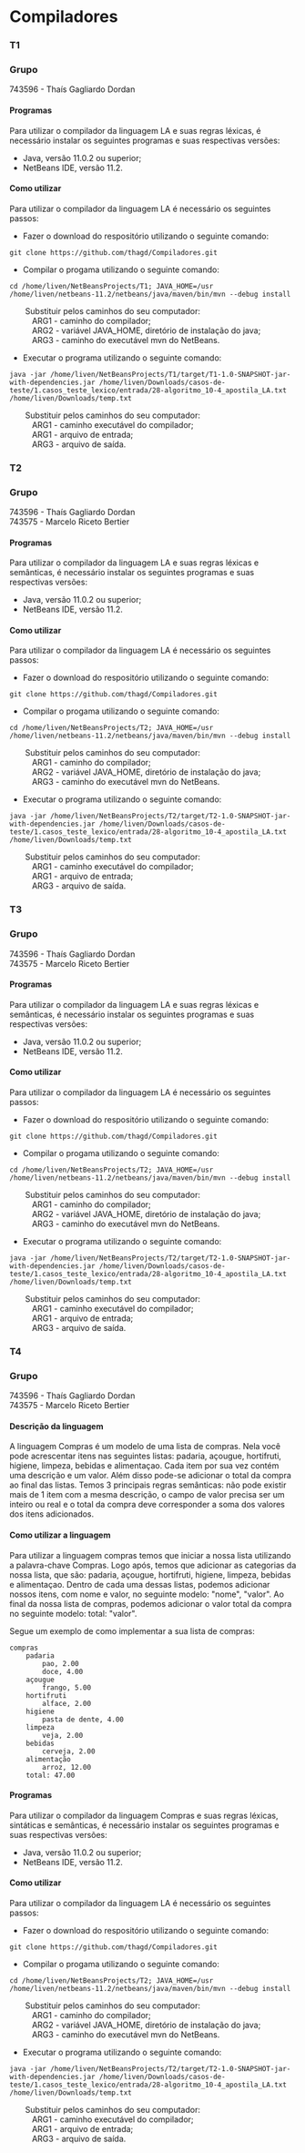 # Compiladores

### T1

### Grupo

743596 - Thaís Gagliardo Dordan

#### Programas

Para utilizar o compilador da linguagem LA e suas regras léxicas, é necessário instalar os seguintes programas e suas respectivas versões:

- Java, versão 11.0.2 ou superior;
- NetBeans IDE, versão 11.2.

#### Como utilizar

Para utilizar o compilador da linguagem LA é necessário os seguintes passos:

- Fazer o download do respositório utilizando o seguinte comando:

```
git clone https://github.com/thagd/Compiladores.git
```

- Compilar o progama utilizando o seguinte comando:

```
cd /home/liven/NetBeansProjects/T1; JAVA_HOME=/usr /home/liven/netbeans-11.2/netbeans/java/maven/bin/mvn --debug install
```

&nbsp;&nbsp;&nbsp;&nbsp;&nbsp;&nbsp; Substituir pelos caminhos do seu computador:  
&nbsp;&nbsp;&nbsp;&nbsp;&nbsp;&nbsp;&nbsp;&nbsp;&nbsp; ARG1 - caminho do compilador;  
&nbsp;&nbsp;&nbsp;&nbsp;&nbsp;&nbsp;&nbsp;&nbsp;&nbsp; ARG2 - variável JAVA_HOME, diretório de instalação do java;  
&nbsp;&nbsp;&nbsp;&nbsp;&nbsp;&nbsp;&nbsp;&nbsp;&nbsp; ARG3 - caminho do executável mvn do NetBeans.

- Executar o programa utilizando o seguinte comando:

```
java -jar /home/liven/NetBeansProjects/T1/target/T1-1.0-SNAPSHOT-jar-with-dependencies.jar /home/liven/Downloads/casos-de-teste/1.casos_teste_lexico/entrada/28-algoritmo_10-4_apostila_LA.txt /home/liven/Downloads/temp.txt
```

&nbsp;&nbsp;&nbsp;&nbsp;&nbsp;&nbsp; Substituir pelos caminhos do seu computador:  
&nbsp;&nbsp;&nbsp;&nbsp;&nbsp;&nbsp;&nbsp;&nbsp;&nbsp; ARG1 - caminho executável do compilador;  
&nbsp;&nbsp;&nbsp;&nbsp;&nbsp;&nbsp;&nbsp;&nbsp;&nbsp; ARG1 - arquivo de entrada;  
&nbsp;&nbsp;&nbsp;&nbsp;&nbsp;&nbsp;&nbsp;&nbsp;&nbsp; ARG3 - arquivo de saída.

### T2

### Grupo

743596 - Thaís Gagliardo Dordan  
743575 - Marcelo Riceto Bertier

#### Programas

Para utilizar o compilador da linguagem LA e suas regras léxicas e semânticas, é necessário instalar os seguintes programas e suas respectivas versões:

- Java, versão 11.0.2 ou superior;
- NetBeans IDE, versão 11.2.

#### Como utilizar

Para utilizar o compilador da linguagem LA é necessário os seguintes passos:

- Fazer o download do respositório utilizando o seguinte comando:

```
git clone https://github.com/thagd/Compiladores.git
```

- Compilar o progama utilizando o seguinte comando:

```
cd /home/liven/NetBeansProjects/T2; JAVA_HOME=/usr /home/liven/netbeans-11.2/netbeans/java/maven/bin/mvn --debug install
```

&nbsp;&nbsp;&nbsp;&nbsp;&nbsp;&nbsp; Substituir pelos caminhos do seu computador:  
&nbsp;&nbsp;&nbsp;&nbsp;&nbsp;&nbsp;&nbsp;&nbsp;&nbsp; ARG1 - caminho do compilador;  
&nbsp;&nbsp;&nbsp;&nbsp;&nbsp;&nbsp;&nbsp;&nbsp;&nbsp; ARG2 - variável JAVA_HOME, diretório de instalação do java;  
&nbsp;&nbsp;&nbsp;&nbsp;&nbsp;&nbsp;&nbsp;&nbsp;&nbsp; ARG3 - caminho do executável mvn do NetBeans.

- Executar o programa utilizando o seguinte comando:

```
java -jar /home/liven/NetBeansProjects/T2/target/T2-1.0-SNAPSHOT-jar-with-dependencies.jar /home/liven/Downloads/casos-de-teste/1.casos_teste_lexico/entrada/28-algoritmo_10-4_apostila_LA.txt /home/liven/Downloads/temp.txt
```

&nbsp;&nbsp;&nbsp;&nbsp;&nbsp;&nbsp; Substituir pelos caminhos do seu computador:  
&nbsp;&nbsp;&nbsp;&nbsp;&nbsp;&nbsp;&nbsp;&nbsp;&nbsp; ARG1 - caminho executável do compilador;  
&nbsp;&nbsp;&nbsp;&nbsp;&nbsp;&nbsp;&nbsp;&nbsp;&nbsp; ARG1 - arquivo de entrada;  
&nbsp;&nbsp;&nbsp;&nbsp;&nbsp;&nbsp;&nbsp;&nbsp;&nbsp; ARG3 - arquivo de saída.

### T3

### Grupo

743596 - Thaís Gagliardo Dordan  
743575 - Marcelo Riceto Bertier

#### Programas

Para utilizar o compilador da linguagem LA e suas regras léxicas e semânticas, é necessário instalar os seguintes programas e suas respectivas versões:

- Java, versão 11.0.2 ou superior;
- NetBeans IDE, versão 11.2.

#### Como utilizar

Para utilizar o compilador da linguagem LA é necessário os seguintes passos:

- Fazer o download do respositório utilizando o seguinte comando:

```
git clone https://github.com/thagd/Compiladores.git
```

- Compilar o progama utilizando o seguinte comando:

```
cd /home/liven/NetBeansProjects/T2; JAVA_HOME=/usr /home/liven/netbeans-11.2/netbeans/java/maven/bin/mvn --debug install
```

&nbsp;&nbsp;&nbsp;&nbsp;&nbsp;&nbsp; Substituir pelos caminhos do seu computador:  
&nbsp;&nbsp;&nbsp;&nbsp;&nbsp;&nbsp;&nbsp;&nbsp;&nbsp; ARG1 - caminho do compilador;  
&nbsp;&nbsp;&nbsp;&nbsp;&nbsp;&nbsp;&nbsp;&nbsp;&nbsp; ARG2 - variável JAVA_HOME, diretório de instalação do java;  
&nbsp;&nbsp;&nbsp;&nbsp;&nbsp;&nbsp;&nbsp;&nbsp;&nbsp; ARG3 - caminho do executável mvn do NetBeans.

- Executar o programa utilizando o seguinte comando:

```
java -jar /home/liven/NetBeansProjects/T2/target/T2-1.0-SNAPSHOT-jar-with-dependencies.jar /home/liven/Downloads/casos-de-teste/1.casos_teste_lexico/entrada/28-algoritmo_10-4_apostila_LA.txt /home/liven/Downloads/temp.txt
```

&nbsp;&nbsp;&nbsp;&nbsp;&nbsp;&nbsp; Substituir pelos caminhos do seu computador:  
&nbsp;&nbsp;&nbsp;&nbsp;&nbsp;&nbsp;&nbsp;&nbsp;&nbsp; ARG1 - caminho executável do compilador;  
&nbsp;&nbsp;&nbsp;&nbsp;&nbsp;&nbsp;&nbsp;&nbsp;&nbsp; ARG1 - arquivo de entrada;  
&nbsp;&nbsp;&nbsp;&nbsp;&nbsp;&nbsp;&nbsp;&nbsp;&nbsp; ARG3 - arquivo de saída.

### T4

### Grupo

743596 - Thaís Gagliardo Dordan  
743575 - Marcelo Riceto Bertier

#### Descrição da linguagem

A linguagem Compras é um modelo de uma lista de compras. Nela você pode acrescentar itens nas seguintes listas: padaria, açougue, hortifruti, higiene, limpeza, bebidas e alimentaçao. Cada item por sua vez contém uma descrição e um valor. Além disso pode-se adicionar o total da compra ao final das listas.
Temos 3 principais regras semânticas: não pode existir mais de 1 item com a mesma descrição, o campo de valor precisa ser um inteiro ou real e o total da compra deve corresponder a soma dos valores dos itens adicionados.

#### Como utilizar a linguagem

Para utilizar a linguagem compras temos que iniciar a nossa lista utilizando a palavra-chave Compras. Logo após, temos que adicionar as categorias da nossa lista, que são: padaria, açougue, hortifruti, higiene, limpeza, bebidas e alimentaçao. Dentro de cada uma dessas listas, podemos adicionar nossos itens, com nome e valor, no seguinte modelo: "nome", "valor". Ao final da nossa lista de compras, podemos adicionar o valor total da compra no seguinte modelo: total: "valor".

Segue um exemplo de como implementar a sua lista de compras:

```
compras
    padaria
        pao, 2.00
        doce, 4.00
    açougue
        frango, 5.00
    hortifruti
        alface, 2.00
    higiene
        pasta de dente, 4.00
    limpeza
        veja, 2.00
    bebidas
        cerveja, 2.00
    alimentação
        arroz, 12.00
    total: 47.00
```

#### Programas

Para utilizar o compilador da linguagem Compras e suas regras léxicas, sintáticas e semânticas, é necessário instalar os seguintes programas e suas respectivas versões:

- Java, versão 11.0.2 ou superior;
- NetBeans IDE, versão 11.2.

#### Como utilizar

Para utilizar o compilador da linguagem LA é necessário os seguintes passos:

- Fazer o download do respositório utilizando o seguinte comando:

```
git clone https://github.com/thagd/Compiladores.git
```

- Compilar o progama utilizando o seguinte comando:

```
cd /home/liven/NetBeansProjects/T2; JAVA_HOME=/usr /home/liven/netbeans-11.2/netbeans/java/maven/bin/mvn --debug install
```

&nbsp;&nbsp;&nbsp;&nbsp;&nbsp;&nbsp; Substituir pelos caminhos do seu computador:  
&nbsp;&nbsp;&nbsp;&nbsp;&nbsp;&nbsp;&nbsp;&nbsp;&nbsp; ARG1 - caminho do compilador;  
&nbsp;&nbsp;&nbsp;&nbsp;&nbsp;&nbsp;&nbsp;&nbsp;&nbsp; ARG2 - variável JAVA_HOME, diretório de instalação do java;  
&nbsp;&nbsp;&nbsp;&nbsp;&nbsp;&nbsp;&nbsp;&nbsp;&nbsp; ARG3 - caminho do executável mvn do NetBeans.

- Executar o programa utilizando o seguinte comando:

```
java -jar /home/liven/NetBeansProjects/T2/target/T2-1.0-SNAPSHOT-jar-with-dependencies.jar /home/liven/Downloads/casos-de-teste/1.casos_teste_lexico/entrada/28-algoritmo_10-4_apostila_LA.txt /home/liven/Downloads/temp.txt
```

&nbsp;&nbsp;&nbsp;&nbsp;&nbsp;&nbsp; Substituir pelos caminhos do seu computador:  
&nbsp;&nbsp;&nbsp;&nbsp;&nbsp;&nbsp;&nbsp;&nbsp;&nbsp; ARG1 - caminho executável do compilador;  
&nbsp;&nbsp;&nbsp;&nbsp;&nbsp;&nbsp;&nbsp;&nbsp;&nbsp; ARG1 - arquivo de entrada;  
&nbsp;&nbsp;&nbsp;&nbsp;&nbsp;&nbsp;&nbsp;&nbsp;&nbsp; ARG3 - arquivo de saída.
